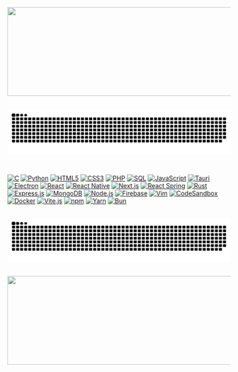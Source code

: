 
<img align="center" width="900" height="200"  src="https://media1.giphy.com/media/YvmrAnwdhAkp7EKkVu/giphy.gif?cid=ecf05e478oapemklhwzrh10i7ymyy5c3mg90x0t99f7v5u6v&rid=giphy.gif&ct=g"/>&emsp;

<img align="right" width="900" height="100"  src="https://raw.githubusercontent.com/Platane/snk/output/github-contribution-grid-snake.svg"/>&emsp;

##

[![C](https://img.shields.io/badge/C-00599C?style=for-the-badge&logo=c&logoColor=white)](https://en.wikipedia.org/wiki/C_(programming_language))
[![Python](https://img.shields.io/badge/Python-3776AB?style=for-the-badge&logo=python&logoColor=white)](https://www.python.org/)
[![HTML5](https://img.shields.io/badge/HTML5-E34F26?style=for-the-badge&logo=html5&logoColor=white)](https://developer.mozilla.org/en-US/docs/Web/HTML)
[![CSS3](https://img.shields.io/badge/CSS3-1572B6?style=for-the-badge&logo=css3&logoColor=white)](https://developer.mozilla.org/en-US/docs/Web/CSS)
[![PHP](https://img.shields.io/badge/PHP-777BB4?style=for-the-badge&logo=php&logoColor=white)](https://www.php.net/)
[![SQL](https://img.shields.io/badge/SQL-4479A1?style=for-the-badge&logo=sqlite&logoColor=white)](https://en.wikipedia.org/wiki/SQL)
[![JavaScript](https://img.shields.io/badge/JavaScript-F7DF1E?style=for-the-badge&logo=javascript&logoColor=black)](https://developer.mozilla.org/en-US/docs/Web/JavaScript)
[![Tauri](https://img.shields.io/badge/Tauri-8B89CC?style=for-the-badge&logo=tauri&logoColor=white)](https://tauri.studio/)
[![Electron](https://img.shields.io/badge/Electron-47848F?style=for-the-badge&logo=electron&logoColor=white)](https://www.electronjs.org/)
[![React](https://img.shields.io/badge/React-61DAFB?style=for-the-badge&logo=react&logoColor=black)](https://reactjs.org/)
[![React Native](https://img.shields.io/badge/React_Native-61DAFB?style=for-the-badge&logo=react&logoColor=black)](https://reactnative.dev/)
[![Next.js](https://img.shields.io/badge/Next.js-000000?style=for-the-badge&logo=nextdotjs&logoColor=white)](https://nextjs.org/)
[![React Spring](https://img.shields.io/badge/React_Spring-6DB33F?style=for-the-badge&logo=spring&logoColor=white)](https://react-spring.io/)
[![Rust](https://img.shields.io/badge/Rust-000000?style=for-the-badge&logo=rust&logoColor=white)](https://www.rust-lang.org/)
[![Express.js](https://img.shields.io/badge/Express.js-000000?style=for-the-badge&logo=express&logoColor=white)](https://expressjs.com/)
[![MongoDB](https://img.shields.io/badge/MongoDB-47A248?style=for-the-badge&logo=mongodb&logoColor=white)](https://www.mongodb.com/)
[![Node.js](https://img.shields.io/badge/Node.js-43853D?style=for-the-badge&logo=node.js&logoColor=white)](https://nodejs.org/)
[![Firebase](https://img.shields.io/badge/Firebase-FFCA28?style=for-the-badge&logo=firebase&logoColor=black)](https://firebase.google.com/)
[![Vim](https://img.shields.io/badge/Vim-019733?style=for-the-badge&logo=vim&logoColor=white)](https://www.vim.org/)
[![CodeSandbox](https://img.shields.io/badge/CodeSandbox-000000?style=for-the-badge&logo=CodeSandbox&logoColor=white)](https://codesandbox.io/)
[![Docker](https://img.shields.io/badge/Docker-2496ED?style=for-the-badge&logo=docker&logoColor=white)](https://www.docker.com/)
[![Vite.js](https://img.shields.io/badge/Vite.js-646CFF?style=for-the-badge&logo=vite&logoColor=white)](https://vitejs.dev/)
[![npm](https://img.shields.io/badge/npm-CB3837?style=for-the-badge&logo=npm&logoColor=white)](https://www.npmjs.com/)
[![Yarn](https://img.shields.io/badge/Yarn-2C8EBB?style=for-the-badge&logo=yarn&logoColor=white)](https://yarnpkg.com/)
[![Bun](https://img.shields.io/badge/Bun-FFA500?style=for-the-badge&logo=bun&logoColor=white)](https://www.google.com/search?q=bun)
##


<img align="right" width="900" height="100"  src="https://raw.githubusercontent.com/Platane/snk/output/github-contribution-grid-snake.svg"/>&emsp;

<img align="center" width="900" height="200"  src="https://media1.giphy.com/media/YvmrAnwdhAkp7EKkVu/giphy.gif?cid=ecf05e478oapemklhwzrh10i7ymyy5c3mg90x0t99f7v5u6v&rid=giphy.gif&ct=g"/>&emsp; 





 

